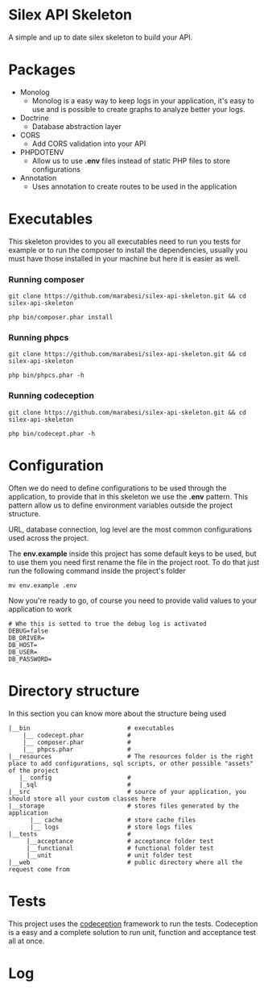 # Silex API Skeleton

A simple and up to date silex skeleton to build your API.

# Packages

- Monolog
  - Monolog is a easy way to keep logs in your application, it's easy to use and is possible to create graphs to analyze better your logs.
- Doctrine
  - Database abstraction layer
- CORS
  - Add CORS validation into your API
- PHPDOTENV
  - Allow us to use **.env** files instead of static PHP files to store configurations
- Annotation
  - Uses annotation to create routes to be used in the application

# Executables

This skeleton provides to you all executables need to run you tests for example or
to run the composer to install the dependencies, usually you must have those
installed in your machine but here it is easier as well.

### Running composer

```
git clone https://github.com/marabesi/silex-api-skeleton.git && cd silex-api-skeleton

php bin/composer.phar install
```

### Running phpcs

```
git clone https://github.com/marabesi/silex-api-skeleton.git && cd silex-api-skeleton

php bin/phpcs.phar -h
```

### Running codeception

```
git clone https://github.com/marabesi/silex-api-skeleton.git && cd silex-api-skeleton

php bin/codecept.phar -h
```

# Configuration

Often we do need to define configurations to be used through the application,
to provide that in this skeleton we use the **.env** pattern. This pattern
allow us to define environment variables outside the project structure.

URL, database connection, log level are the most common configurations used
across the project.

The **env.example** inside this project has some default keys to be used, but to use them
you need first rename the file in the project root. To do that just run the following command
inside the project's folder

```
mv env.example .env
```

Now you're ready to go, of course you need to provide valid values to your application to work

```
# Whe this is setted to true the debug log is activated
DEBUG=false
DB_DRIVER=
DB_HOST=
DB_USER=
DB_PASSWORD=
```

# Directory structure

In this section you can know more about the structure being used

```
|__bin                           # executables
    |__ codecept.phar            #
    |__ composer.phar            #  
    |__ phpcs.phar               #
|__resources                     # The resources folder is the right place to add configurations, sql scripts, or other possible "assets" of the project            
   |_ config                     #
   |_sql                         #
|__src                           # source of your application, you should store all your custom classes here
|__storage                       # stores files generated by the application
      |__ cache                  # store cache files
      |__ logs                   # store logs files
|__tests                         #
     |__acceptance               # acceptance folder test
     |__functional               # functional folder test
     |__unit                     # unit folder test
|__web                           # public directory where all the request come from

```

# Tests

This project uses the [codeception](http://codeception.com/) framework to run the tests. Codeception is a easy
and a complete solution to run unit, function and acceptance test all at once.

# Log
